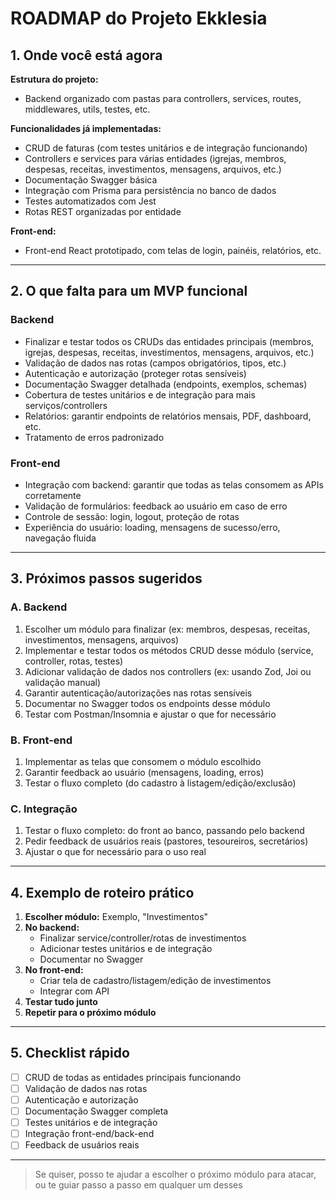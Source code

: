 # ROADMAP do Projeto Ekklesia

## 1. Onde você está agora

**Estrutura do projeto:**  
- Backend organizado com pastas para controllers, services, routes, middlewares, utils, testes, etc.

**Funcionalidades já implementadas:**  
- CRUD de faturas (com testes unitários e de integração funcionando)
- Controllers e services para várias entidades (igrejas, membros, despesas, receitas, investimentos, mensagens, arquivos, etc.)
- Documentação Swagger básica
- Integração com Prisma para persistência no banco de dados
- Testes automatizados com Jest
- Rotas REST organizadas por entidade

**Front-end:**  
- Front-end React prototipado, com telas de login, painéis, relatórios, etc.

---

## 2. O que falta para um MVP funcional

### Backend
- Finalizar e testar todos os CRUDs das entidades principais (membros, igrejas, despesas, receitas, investimentos, mensagens, arquivos, etc.)
- Validação de dados nas rotas (campos obrigatórios, tipos, etc.)
- Autenticação e autorização (proteger rotas sensíveis)
- Documentação Swagger detalhada (endpoints, exemplos, schemas)
- Cobertura de testes unitários e de integração para mais serviços/controllers
- Relatórios: garantir endpoints de relatórios mensais, PDF, dashboard, etc.
- Tratamento de erros padronizado

### Front-end
- Integração com backend: garantir que todas as telas consomem as APIs corretamente
- Validação de formulários: feedback ao usuário em caso de erro
- Controle de sessão: login, logout, proteção de rotas
- Experiência do usuário: loading, mensagens de sucesso/erro, navegação fluida

---

## 3. Próximos passos sugeridos

### A. Backend
1. Escolher um módulo para finalizar (ex: membros, despesas, receitas, investimentos, mensagens, arquivos)
2. Implementar e testar todos os métodos CRUD desse módulo (service, controller, rotas, testes)
3. Adicionar validação de dados nos controllers (ex: usando Zod, Joi ou validação manual)
4. Garantir autenticação/autorizações nas rotas sensíveis
5. Documentar no Swagger todos os endpoints desse módulo
6. Testar com Postman/Insomnia e ajustar o que for necessário

### B. Front-end
1. Implementar as telas que consomem o módulo escolhido
2. Garantir feedback ao usuário (mensagens, loading, erros)
3. Testar o fluxo completo (do cadastro à listagem/edição/exclusão)

### C. Integração
1. Testar o fluxo completo: do front ao banco, passando pelo backend
2. Pedir feedback de usuários reais (pastores, tesoureiros, secretários)
3. Ajustar o que for necessário para o uso real

---

## 4. Exemplo de roteiro prático

1. **Escolher módulo:** Exemplo, "Investimentos"
2. **No backend:**
   - Finalizar service/controller/rotas de investimentos
   - Adicionar testes unitários e de integração
   - Documentar no Swagger
3. **No front-end:**
   - Criar tela de cadastro/listagem/edição de investimentos
   - Integrar com API
4. **Testar tudo junto**
5. **Repetir para o próximo módulo**

---

## 5. Checklist rápido

- [ ] CRUD de todas as entidades principais funcionando
- [ ] Validação de dados nas rotas
- [ ] Autenticação e autorização
- [ ] Documentação Swagger completa
- [ ] Testes unitários e de integração
- [ ] Integração front-end/back-end
- [ ] Feedback de usuários reais

---

> Se quiser, posso te ajudar a escolher o próximo módulo para atacar, ou te guiar passo a passo em qualquer um desses